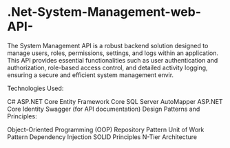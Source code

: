# .Net-System-Management-web-API-
The System Management API is a robust backend solution designed to manage users, roles, permissions,  settings, and logs within an application. This API provides essential functionalities such as user authentication and authorization,  role-based access control, and detailed activity logging, ensuring a secure and efficient system management envir.

Technologies Used:

C#
ASP.NET Core
Entity Framework Core
SQL Server
AutoMapper
ASP.NET Core Identity
Swagger (for API documentation)
Design Patterns and Principles:

Object-Oriented Programming (OOP)
Repository Pattern
Unit of Work Pattern
Dependency Injection
SOLID Principles
N-Tier Architecture
